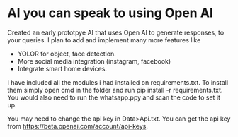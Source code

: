 # AI you can speak to using Open AI
Created an early prototpye AI that uses Open AI to generate responses, to your queries. 
I plan to add and implement many more features like
- YOLOR for object, face detection.
- More social media integration (instagram, facebook)
- Integrate smart home devices.

I have included all the modules i had installed on requirements.txt. To install them simply open cmd in the folder and run pip install -r requirements.txt.
You would also need to run the whatsapp.ppy and scan the code to set it up. 

You may need to change the api key in Data>Api.txt. You can get the api key from https://beta.openai.com/account/api-keys. 


